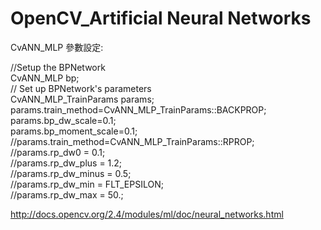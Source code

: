 ﻿# OpenCV_Artificial Neural Networks

CvANN_MLP
參數設定:

//Setup the BPNetwork  
    CvANN_MLP bp;   
    // Set up BPNetwork's parameters  
    CvANN_MLP_TrainParams params;  
    params.train_method=CvANN_MLP_TrainParams::BACKPROP;  
    params.bp_dw_scale=0.1;  
    params.bp_moment_scale=0.1;  
    //params.train_method=CvANN_MLP_TrainParams::RPROP;  
    //params.rp_dw0 = 0.1;   
    //params.rp_dw_plus = 1.2;   
    //params.rp_dw_minus = 0.5;  
    //params.rp_dw_min = FLT_EPSILON;   
    //params.rp_dw_max = 50.;



http://docs.opencv.org/2.4/modules/ml/doc/neural_networks.html
